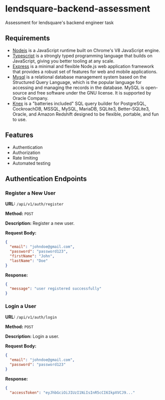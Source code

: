 # lendsquare-backend-assessment

Assessment for lendsquare's backend engineer task

## Requirements

- [Nodejs](https://nodejs.org/en/) is a JavaScript runtime built on Chrome's V8 JavaScript engine.
- [Typescript](https://www.typescriptlang.org/) is a strongly typed programming language that builds on JavaScript, giving you better tooling at any scale.
- [Express](https://expressjs.com/) is a minimal and flexible Node.js web application framework that provides a robust set of features for web and mobile applications.
- [Mysql](https://www.mysql.com/) is a relational database management system based on the Structured Query Language, which is the popular language for accessing and managing the records in the database. MySQL is open-source and free software under the GNU license. It is supported by Oracle Company.
- [Knex](https://knexjs.org/) is a "batteries included" SQL query builder for PostgreSQL, CockroachDB, MSSQL, MySQL, MariaDB, SQLite3, Better-SQLite3, Oracle, and Amazon Redshift designed to be flexible, portable, and fun to use.

## Features

- Authentication
- Authorization
- Rate limiting
- Automated testing

## Authentication Endpoints

### **Register a New User**

**URL:** `/api/v1/auth/register`

**Method:** `POST`

**Description:** Register a new user.

**Request Body:**

```json
{
  "email": "johndoe@gmail.com",
  "password": "password123",
  "firstName": "John",
  "lastName": "Doe"
}
```

**Response:**

```json
{
  "message": "user registered successfully"
}
```

### **Login a User**

**URL:** `/api/v1/auth/login`

**Method:** `POST`

**Description:** Login a user.

**Request Body:**

```json
{
  "email": "johndoe@gmail.com",
  "password": "password123"
}
```

**Response:**

```json
{
  "accessToken": "eyJhbGciOiJIUzI1NiIsInR5cCI6IkpXVCJ9..."
```
